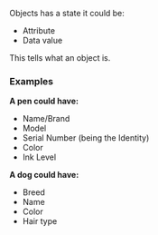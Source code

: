 Objects has a state it could be:
- Attribute
- Data value

This tells what an object is. 

### Examples
**A pen could have:**
- Name/Brand
- Model
- Serial Number (being the Identity)
- Color
- Ink Level

**A dog could have:**
- Breed
- Name
- Color
- Hair type